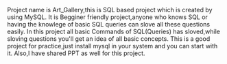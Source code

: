 Project name is Art_Gallery,this is SQL based project which is created by using MySQL. It is Begginer friendly project,anyone who knows SQL or having the knowlege of basic SQL queries can slove all these questions easily.
In this project all basic Commands of SQL(Queries) has sloved,while sloving questions you'll get an idea of all basic concepts.
This is a good project for practice,just install mysql in your system and you can start with it.
Also,I have shared PPT as well for this project.
